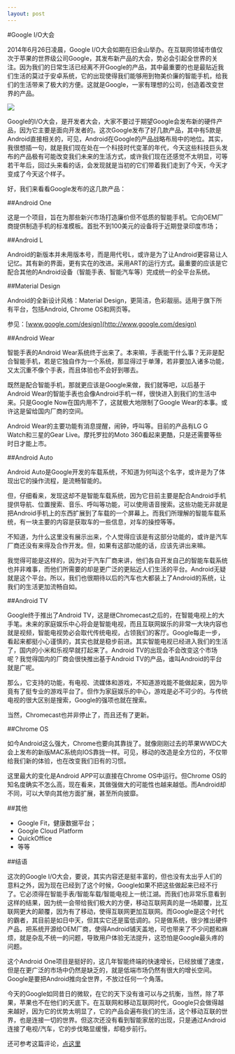 ```yaml
---
layout: post
---
```


#Google I/O大会

2014年6月26日凌晨，Google I/O大会如期在旧金山举办。在互联网领域市值仅次于苹果的世界级公司Google，其发布新产品的大会，势必会引起全世界的关注。因为我们的日常生活已经离不开Google的产品，其中最重要的也是最贴近我们生活的莫过于安卓系统，它的出现使得我们能够用到物美价廉的智能手机，给我们的生活带来了极大的方便。这就是Google，一家有理想的公司，创造着改变世界的产品。

![](http://zlong-name.qiniudn.com/sundar_pichai_1.jpg)

Google的I/O大会，是开发者大会，大家不要过于期望Google会发布新的硬件产品，因为它主要是面向开发者的。这次Google发布了好几款产品，其中有5款是Android直接相关的，可见，Android在Google的产品战略布局中的地位。其实，我很想插一句，就是我们现在处在一个科技时代变革的年代，今天这些科技巨头发布的产品极有可能改变我们未来的生活方式，或许我们现在还感觉不太明显，可等若干年后，回过头来看的话，会发现就是当初的它们带着我们走到了今天，今天才变成了今天这个样子。

好，我们来看看Google发布的这几款产品：

##Android One

这是一个项目，旨在为那些新兴市场打造廉价但不低质的智能手机。它向OEM厂商提供制造手机的标准模板。首批不到100美元的设备将于近期登录印度市场；

##Android L

Android的新版本并未用版本号，而是用代号L，或许是为了让Android更容易让人记忆。其有新的界面，更有实在的改进。采用ART的运行方式。最重要的应该是它配合其他的Android设备（智能手表、智能汽车等）完成统一的全平台系统。

##Material Design

Android的全新设计风格：Material Design，更简洁，色彩靓丽。适用于旗下所有平台，包括Android, Chrome OS和网页等。

参见：[www.google.com/design](http://www.google.com/design)

##Android Wear

智能手表的Android Wear系统终于出来了。本来嘛，手表能干什么事？无非是配合智能手机，若是它独自作为一个系统，那显得过于单薄，若非要加入诸多功能，又太沉重不像个手表，而且体验也不会好到哪去。

既然是配合智能手机，那就更应该是Google来做，我们就等吧，以后基于Android Wear的智能手表也会像Android手机一样，很快进入到我们的生活中来。只是Google Now在国内用不了，这就极大地限制了Google Wear的本事。或许这是留给国内厂商的空间。

Android Wear的主要功能有消息提醒，闹钟，呼叫等。目前的产品有LG G Watch和三星的Gear Live。摩托罗拉的Moto 360看起来更酷，只是还需要等些时日才能上市。

##Android Auto

Android Auto是Google开发的车载系统，不知道为何叫这个名字，或许是为了体现出它的操作流程，是流畅智能的。

但，仔细看来，发现这却不是智能车载系统，因为它目前主要是配合Android手机提供导航、位置搜索、音乐、呼叫等功能，可以使用语音搜索。这些功能无非就是把Android手机上的东西扩展到了车载的一个屏幕上。而我们所理解的智能车载系统，有一块主要的内容是获取车的一些信息，对车的操控等等。

不知道，为什么这里没有展示出来，个人觉得应该是有这部分功能的，或许是汽车厂商还没有来得及合作开发。但，如果有这部功能的话，应该先讲出来嘛。

我觉得可能是这样的，因为对于汽车厂商来讲，他们各自开发自己的智能车载系统也并非难事，而他们所需要的却是更广泛的更贴近人们生活的平台。Android无疑就是这个平台。所以，我们也很期待以后的汽车也大都装上了Android的系统，让我们的生活更加流畅自如。

##Android TV

Google终于推出了Android TV，这是继Chromecast之后的，在智能电视上的大手笔。未来的家庭娱乐中心将会是智能电视，而且互联网娱乐的非常一大块内容也就是视频，智能电视势必会取代传统电视，占领我们的客厅。Google每走一步，看起来都挺小心谨慎的，其实也就是稳步前进。其实智能电视已经进入我们的生活了，国内的小米和乐视早就打起来了。Android TV的出现会不会改变这个市场呢？我觉得国内的厂商会很快推出基于Android TV的产品，谁叫Android的平台就是广呢。

那么，它支持的功能，有电视、流媒体和游戏，不知道游戏能不能做起来，因为毕竟有了挺专业的游戏平台了。但作为家庭娱乐的中心，游戏是必不可少的。与传统电视的很大区别是搜索，Google的强项也就在搜索。

当然，Chromecast也并非停止了，而且还有了更新。

##Chrome OS

如今Android这么强大，Chrome也要向其靠拢了。就像刚刚过去的苹果WWDC大会上发布的新版MAC系统向IOS靠拢一样。可见，移动的改造是全方位的，不仅带给我们新的体验，也在改变我们旧有的习惯。

这里最大的变化是Android APP可以直接在Chrome OS中运行。但Chrome OS的知名度确实不怎么高，现在看来，其做强做大的可能性也越来越低。而Android却不同，可以大举向其他方面扩展，甚至所向披靡。

##其他

- Google Fit，健康数据平台；
- Google Cloud Platform
- QuickOffice
- 等等

##结语

这次的Google I/O大会，要说，其实内容还是挺丰富的，但也没有太出乎人们的意料之外，因为现在已经到了这个时候，Google如果不把这些做起来已经不行了。它必须得在智能手表/智能车载/智能电视上一统江湖。而我们也非常乐意看到这样的结果，因为统一会带给我们极大的方便，移动互联网真的是一场颠覆，比互联网更大的颠覆，因为有了移动，使得互联网更加互联网。而Google是这个时代的霸者，其目前是如日中天，但其实它还是蛮低调的。只是做系统，很少推出硬件产品，把系统开源给OEM厂商，使得Android铺天盖地，可也带来了不少问题和麻烦，就是杂乱不统一的问题，导致用户体验无法提升，这恐怕是Google最头疼的问题。

这个Android One项目是挺好的，这几年智能终端的快速增长，已经放缓了速度，但是在更广泛的市场中仍然是缺乏的，就是低端市场仍然有很大的增长空间。Google是要把Android推向全世界，不放过任何一个角落。

今天的Google如同昔日的微软，在它的天下没有谁可以与之抗衡，当然，除了苹果，苹果也不在他们的天底下。在互联网和移动互联网时代，Google只会做得越来越好，因为它的优势太明显了，它的产品会遍布我们的生活，这个移动互联的世界，也是连接一切的世界。但这次还没有看到智能家居的出现，只是通过Android连接了电视/汽车，它的步伐略显缓慢，却稳步前行。

还可参考这篇评论，[点这里](http://www.dgtle.com/article-6847-1.html)